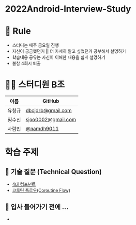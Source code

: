 # 2022Android-Interview-Study

# 🌳 Rule
- 스터디는 매주 금요일 진행 
- 자신이 궁금했던거 || 더 자세히 알고 싶었던거 공부해서 설명하기
- 학습내용 공유는 자신이 이해한 내용을 쉽게 설명하기 
- 불참 4회시 퇴출

# 👨‍💻 스터디원 B조
| 이름   | GitHub                                         |
| ------ | ---------------------------------------------- |
| 유청규 | [dbcjdrb@gmail.com](https://github.com/whathe-downtown) |
| 임수진 | [sjoo0002@gmail.com](https://github.com/sujin-kk) |
| 사람인 | [@namdh9011](https://github.com/namdh9011) |


# 학습 주제
## 📝 기술 질문 (Technical Question)
- <a href="https://tinyurl.com/2f8d6rlk">4대 컴포넌트</a>
- <a href="https://tinyurl.com/2ob78jzn">코루틴 플로우(Coroutine Flow)</a>


## 📌 입사 들어가기 전에 ...
- 
<!--##
## ✅  기본 질문 (Basic Question)

## 🗣 언어 질문 (Language Question)

## 🧠 CS 질문 (Computer Science)-->



